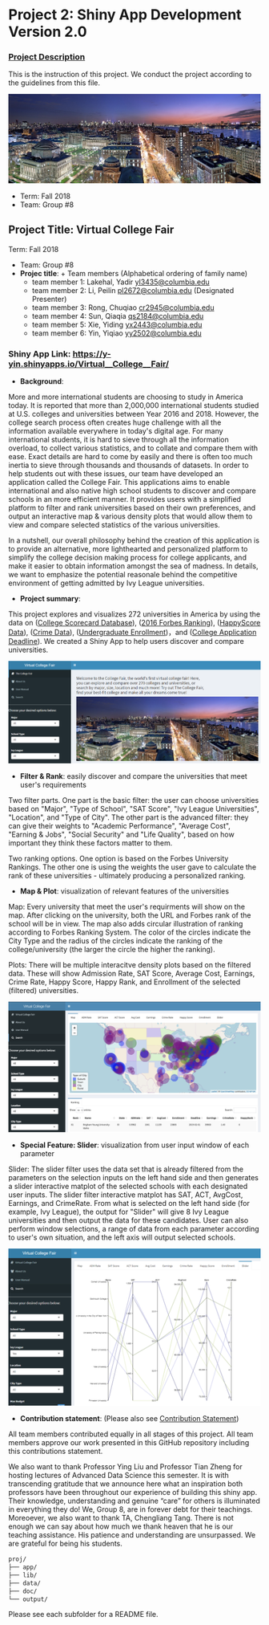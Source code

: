 # Project 2: Shiny App Development Version 2.0

### [Project Description](doc/project2_desc.md) 
This is the instruction of this project. We conduct the project according to the guidelines from this file. 

![screenshot](doc/figs/Columbia_Background.jpg)

- Term: Fall 2018
- Team: Group #8

## Project Title: Virtual College Fair
Term: Fall 2018

+ Team: Group #8
+ **Projec title**: + Team members (Alphabetical ordering of family name)
	+ team member 1: Lakehal, Yadir yl3435@columbia.edu
	+ team member 2: Li, Peilin pl2672@columbia.edu (Designated Presenter)
	+ team member 3: Rong, Chuqiao cr2945@columbia.edu
	+ team member 4: Sun, Qiaqia qs2184@columbia.edu
	+ team member 5: Xie, Yiding yx2443@columbia.edu
	+ team member 6: Yin, Yiqiao yy2502@columbia.edu
	

### Shiny App Link: https://y-yin.shinyapps.io/Virtual__College__Fair/

+ **Background**: 

More and more international students are choosing to study in America today. It is reported that more than 2,000,000 international students studied at U.S. colleges and universities between Year 2016 and 2018. However, the college search process often creates huge challenge with all the information available everywhere in today's digital age. For many international students, it is hard to sieve through all the information overload, to collect various statistics, and to collate and compare them with ease. Exact details are hard to come by easily and there is often too much inertia to sieve through thousands and thousands of datasets. In order to help students out with these issues, our team have developed an application called the College Fair. This applications aims to enable international and also native high school students to discover and compare schools in an more efficient manner. It provides users with a simplified platform to filter and rank universities based on their own preferences, and output an interactive map & various density plots that would allow them to view and compare selected statistics of the various universities.

In a nutshell, our overall philosophy behind the creation of this application is to provide an alternative, more lighthearted and personalized platform to simplify the college decision making process for college applicants, and make it easier to obtain information amongst the sea of madness. In details, we want to emphasize the potential reasonale behind the competitive environment of getting admitted by Ivy League universities.

+ **Project summary**: 

This project explores and visualizes 272 universities in America by using the data on ([College Scorecard Database](https://collegescorecard.ed.gov/data/documentation/)), ([2016 Forbes Ranking](data/ranking_forbes_2016.csv)), ([HappyScore Data](data/Happinessdata.csv)), ([Crime Data](data/CrimeData_final.csv)), ([Undergraduate Enrollment](/data/final5data_ACT%20Enrollment%20Crime%20Deadline_Oct5th.csv))，and ([College Application Deadline](/data/College%20Application%20Deadline_clean.csv)). We created a Shiny App to help users discover and compare universities. 

![screenshot](doc/figs/screenshot1.PNG)

+ **Filter & Rank**: easily discover and compare the universities that meet user's requirements

Two filter parts. One part is the basic filter: the user can choose universities based on "Major", "Type of School", "SAT Score", "Ivy League Universities", "Location", and "Type of City". The other part is the advanced filter: they can give their weights to "Academic Performance", "Average Cost", "Earning & Jobs", "Social Security" and "Life Quality", based on how important they think these factors matter to them. 

Two ranking options. One option is based on the Forbes University Rankings. The other one is using the weights the user gave to calculate the rank of these universities - ultimately producing a personalized ranking. 

+ **Map & Plot**: visualization of relevant features of the universities 

Map: Every university that meet the user's requirments will show on the map. After clicking on the university, both the URL and Forbes rank of the school will be in view. The map also adds circular illustration of ranking according to Forbes Ranking System. The color of the circles indicate the City Type and the radius of the circles indicate the ranking of the college/university (the larger the circle the higher the ranking). 

Plots: There will be multiple interacitve density plots based on the filtered data. These will show Admission Rate, SAT Score, Average Cost, Earnings, Crime Rate, Happy Score, Happy Rank, and Enrollment of the selected (filtered) universities.

![screenshot](doc/figs/screenshot4.png)

+ **Special Feature: Slider**: visualization from user input window of each parameter 

Slider: The slider filter uses the data set that is already filtered from the parameters on the selection inputs on the left hand side and then generates a slider interactive matplot of the selected schools with each designated user inputs. The slider filter interactive matplot has SAT, ACT, AvgCost, Earnings, and CrimeRate. From what is selected on the left hand side (for example, Ivy League), the output for "Slider" will give 8 Ivy League universities and then output the data for these candidates. User can also perform window selections, a range of data from each parameter according to user's own situation, and the left axis will output selected schools. 

![screenshot](doc/figs/screenshot3.PNG)

+ **Contribution statement**: (Please also see [Contribution Statement](doc/contribution_statement.md)) 

All team members contributed equally in all stages of this project. All team members approve our work presented in this GitHub repository including this contributions statement. 

We also want to thank Professor Ying Liu and Professor Tian Zheng for hosting lectures of Advanced Data Science this semester. It is with transcending gratitude that we announce here what an inspiration both professors have been throughout our experience of building this shiny app. Their knowledge, understanding and genuine “care” for others is illuminated in everything they do! We, Group 8, are in forever debt for their teachings. Moreoever, we also want to thank TA, Chengliang Tang. There is not enough we can say about how much we thank heaven that he is our teaching assistance. His patience and understanding are unsurpassed. We are grateful for being his students.


```
proj/
├── app/
├── lib/
├── data/
├── doc/
└── output/
```

Please see each subfolder for a README file.

